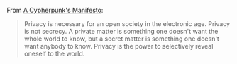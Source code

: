 From [A Cypherpunk's Manifesto](https://www.activism.net/cypherpunk/manifesto.html):

> Privacy is necessary for an open society in the electronic age. Privacy is not secrecy. A private matter is something one doesn't want the whole world to know, but a secret matter is something one doesn't want anybody to know. Privacy is the power to selectively reveal oneself to the world.
